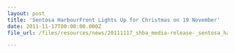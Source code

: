 ```yaml
---
layout: post
title: 'Sentosa HarbourFront Lights Up for Christmas on 19 November'
date: 2011-11-17T00:00:00.000Z
file_url: /files/resources/news/20111117_shba_media-release-_sentosa_harbourfront_lights_up_for_christmas.pdf

---
```

